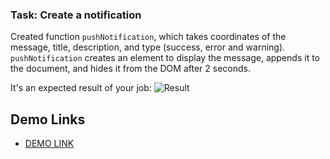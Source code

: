 ### Task: Create a notification

Created function `pushNotification`, which takes coordinates of the message, title, description, and type 
(success, error and warning). `pushNotification` creates an element to display the message, appends it to the document, and hides it from the DOM after 2 seconds.

It's an expected result of your job:
![Result](./src/images/result.png)

## Demo Links

- [DEMO LINK](https://AndriiZakharenko.github.io/js_notification_DOM/)
